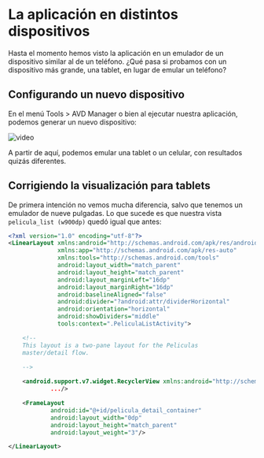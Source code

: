 # La aplicación en distintos dispositivos

Hasta el momento hemos visto la aplicación en un emulador de un dispositivo similar al de un teléfono. ¿Qué pasa si probamos con un dispositivo más grande, una tablet, en lugar de emular un teléfono?

## Configurando un nuevo dispositivo

En el menú Tools > AVD Manager o bien al ejecutar nuestra aplicación, podemos generar un nuevo dispositivo:

![video](../../videos/configuringTablet.gif)

A partir de aquí, podemos emular una tablet o un celular, con resultados quizás diferentes.

## Corrigiendo la visualización para tablets

De primera intención no vemos mucha diferencia, salvo que tenemos un emulador de nueve pulgadas. Lo que sucede es que nuestra vista `pelicula_list (w900dp)` quedó igual que antes:

```xml
<?xml version="1.0" encoding="utf-8"?>
<LinearLayout xmlns:android="http://schemas.android.com/apk/res/android"
              xmlns:app="http://schemas.android.com/apk/res-auto"
              xmlns:tools="http://schemas.android.com/tools"
              android:layout_width="match_parent"
              android:layout_height="match_parent"
              android:layout_marginLeft="16dp"
              android:layout_marginRight="16dp"
              android:baselineAligned="false"
              android:divider="?android:attr/dividerHorizontal"
              android:orientation="horizontal"
              android:showDividers="middle"
              tools:context=".PeliculaListActivity">

    <!--
    This layout is a two-pane layout for the Peliculas
    master/detail flow.
    
    -->

    <android.support.v7.widget.RecyclerView xmlns:android="http://schemas.android.com/apk/res/android"
            .../>

    <FrameLayout
            android:id="@+id/pelicula_detail_container"
            android:layout_width="0dp"
            android:layout_height="match_parent"
            android:layout_weight="3"/>

</LinearLayout>
```
